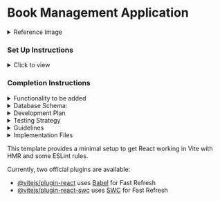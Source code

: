 # Book Management Application
<details>
  <summary>Reference Image </summary>
  
  ![prudent](https://github.com/user-attachments/assets/5e76ee53-031e-4cb2-a568-a7533abffe75)

</details>


### Set Up Instructions

<details>
<summary>Click to view</summary>
  
- npm create vite@latest
- project name: frontend
- select framework: React
- select varientL: javascript
- cd frontend
- Download dependencies by running `npm install`
- Start up the app using `npm run dev`
  
</details>

### Completion Instructions

<details>
<summary>Functionality to be added</summary>
<br/>

The app must have the following functionalities
### 1. Home Page:
- include a navigation bar with links: Home, Contact, About, and Add Book.
- Provide a search section with filters (e.g., genres, authors) and a search button.

### 2. Search Results Page:
- Display books in a grid or list format with pagination.
- Include options to view details, edit, or delete a book record.

### 3. Details Page:
- Display detailed information about a selected book, including:
  + Title
  + Author
  + Genre
  + Pages
  + Published Date

### 4. Book Management Pages:
  - Provide forms for adding and editing book details with appropriate input validations.
  - Include a confirmation step for book deletion.

</details>

<details>
<summary> Database Schema:</summary>
<br/>
  
  ### 1. Books Table:
  - Fields:
    + BookID (Primary Key)
    + Title
    + AuthorID (Foreign Key)
    + GenreID (Foreign Key)
    + Pages
    + PublishedDate
### 2. Genres Table:
- Fields:
 + GenreID (Primary Key)
 + Name
 + Description

### 3.Authors Table:

- Fields:
  + AuthorID (Primary Key)
  + Name

</details>

<details>
<summary>Development Plan</summary>
  
<br/>

### 1. frontend

- Use a modern JavaScript framework like React.js.
- Develop components for:
   + Home
   + Search Results
   + Book Details
   + Add/Edit Book
   + Delete Book
- Integrate Fetch API for data communication with the backend.

### 2. Backend:

- Develop RESTful API endpoints using Node.js with Express.js:
   + GET /books: Fetch all books.
   + POST /books: Add a new book.
   + PUT /books/:id: Update an existing book.
   + DELETE /books/:id: Delete a book.

### 3. Database:

- Use a relational database like SQLite for data storage.

</details>

 
 <details> 
<summary>Testing Strategy</summary>
<br/>
  
### 1. Frontend Unit Testing:
  + Use Jest (for React) or Mocha/Chai.
    
### 2. Backend Unit Testing:
  + Implement test cases using Mocha or Jest.
    
### 3. Manual Testing:
  + Verify CRUD operations and UI functionality.

</details>

 <details> 
<summary>Guidelines</summary>

<br/>

- Submit the complete source code (frontend, backend, and database scripts).
- Include instructions for setting up and running the application.
- Attach screenshots of the UI and testing results.

  </details>

<details>
<summary>Implementation Files</summary>
<br/>
  
- src/components/Home.jsx
- src/components/Navbar.jsx
- src/components/BookList.jsx
- src/components/BookDeatils.jsx
- src/components/AddEditBook.jsx
- src/components/About.jsx
- src/app.jsx
- src/index.css  
</details>



This template provides a minimal setup to get React working in Vite with HMR and some ESLint rules.

Currently, two official plugins are available:

- [@vitejs/plugin-react](https://github.com/vitejs/vite-plugin-react/blob/main/packages/plugin-react/README.md) uses [Babel](https://babeljs.io/) for Fast Refresh
- [@vitejs/plugin-react-swc](https://github.com/vitejs/vite-plugin-react-swc) uses [SWC](https://swc.rs/) for Fast Refresh
